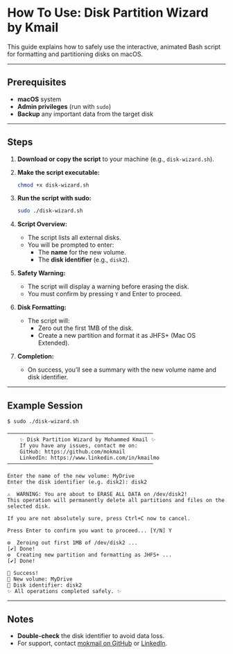 # How To Use: Disk Partition Wizard by Kmail

This guide explains how to safely use the interactive, animated Bash script for formatting and partitioning disks on macOS.

---

## Prerequisites

- **macOS** system
- **Admin privileges** (run with `sudo`)
- **Backup** any important data from the target disk

---

## Steps

1. **Download or copy the script** to your machine (e.g., `disk-wizard.sh`).

2. **Make the script executable:**
    ```bash
    chmod +x disk-wizard.sh
    ```

3. **Run the script with sudo:**
    ```bash
    sudo ./disk-wizard.sh
    ```

4. **Script Overview:**
    - The script lists all external disks.
    - You will be prompted to enter:
      - The **name** for the new volume.
      - The **disk identifier** (e.g., `disk2`).

5. **Safety Warning:**
    - The script will display a warning before erasing the disk.
    - You must confirm by pressing `Y` and Enter to proceed.

6. **Disk Formatting:**
    - The script will:
      - Zero out the first 1MB of the disk.
      - Create a new partition and format it as JHFS+ (Mac OS Extended).

7. **Completion:**
    - On success, you’ll see a summary with the new volume name and disk identifier.

---

## Example Session

```shell
$ sudo ./disk-wizard.sh

───────────────────────────────────────────────
    ✨ Disk Partition Wizard by Mohammed Kmail ✨
    If you have any issues, contact me on:
    GitHub: https://github.com/mokmail
    LinkedIn: https://www.linkedin.com/in/kmailmo
───────────────────────────────────────────────

Enter the name of the new volume: MyDrive
Enter the disk identifier (e.g. disk2): disk2

⚠️  WARNING: You are about to ERASE ALL DATA on /dev/disk2!
This operation will permanently delete all partitions and files on the selected disk.

If you are not absolutely sure, press Ctrl+C now to cancel.

Press Enter to confirm you want to proceed... [Y/N] Y

⚙️  Zeroing out first 1MB of /dev/disk2 ...
[✔] Done!
⚙️  Creating new partition and formatting as JHFS+ ...
[✔] Done!

🎉 Success!
💾 New volume: MyDrive
🔖 Disk identifier: disk2
✨ All operations completed safely. ✨
```

---

## Notes

- **Double-check** the disk identifier to avoid data loss.
- For support, contact [mokmail on GitHub](https://github.com/mokmail) or [LinkedIn](https://www.linkedin.com/in/kmailmo).


